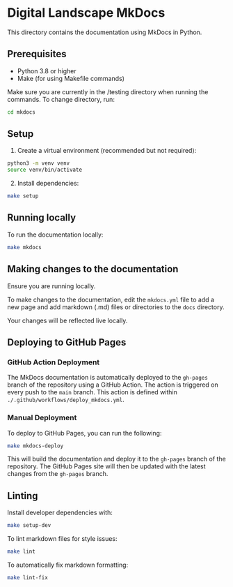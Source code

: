 # Digital Landscape MkDocs

This directory contains the documentation using MkDocs in Python.

## Prerequisites

- Python 3.8 or higher
- Make (for using Makefile commands)

Make sure you are currently in the /testing directory when running the commands. To change directory, run:

```bash
cd mkdocs
```

## Setup

1. Create a virtual environment (recommended but not required):

```bash
python3 -m venv venv
source venv/bin/activate
```

2. Install dependencies:

```bash
make setup
```

## Running locally

To run the documentation locally:

```bash
make mkdocs
```

## Making changes to the documentation

Ensure you are running locally.

To make changes to the documentation, edit the `mkdocs.yml` file to add a new page and add markdown (.md) files or directories to the `docs` directory.

Your changes will be reflected live locally.

## Deploying to GitHub Pages

### GitHub Action Deployment

The MkDocs documentation is automatically deployed to the `gh-pages` branch of the repository using a GitHub Action. The action is triggered on every push to the `main` branch. This action is defined within `./.github/workflows/deploy_mkdocs.yml`.

### Manual Deployment

To deploy to GitHub Pages, you can run the following:

```bash
make mkdocs-deploy
```

This will build the documentation and deploy it to the `gh-pages` branch of the repository.
The GitHub Pages site will then be updated with the latest changes from the `gh-pages` branch.

## Linting

Install developer dependencies with:

```bash
make setup-dev
```

To lint markdown files for style issues:

```bash
make lint
```

To automatically fix markdown formatting:

```bash
make lint-fix
```
